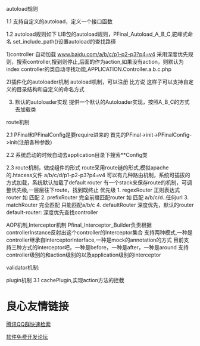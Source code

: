 autoload规则 

1.1 支持自定义的autoload，定义一个接口函数 

1.2 autoload规则如下 LIB包的autoload规则，PFinal_Autoload_A_B_C,驼峰式命名 set_include_path()设置autoload的查找路径
 
1)controller 自动加载 www.baidu.com/a/b/c/p1-p2-p3?p4=v4 采用深度优先规则，搜索controller,搜到则停止,后面的作为action,如果没有action，则默认为index controller的类自动寻找功能,APPLICATION.Controller.a.b.c.php
 
2)插件化的autoloader机制 autoload机制，可以注册 比方说 这样子可以支持自定义的目录结构和自定义的命名方式 

3) 默认的autoloader实现 提供一个默认的Autoloader实现，按照A_B_C的方式去加载类

route机制

 2.1 PFinal和PFinalConfig是要require进来的 首先的PFinal->init->PFinalConfig->init(注册各种参数) 
 
 2.2 系统启动的时候自动去application目录下搜索**Config类
 
 2.3 route机制，做成组件的形式
 	route采用route链的形式,模拟apache的.htacess文件
 	a/b/c/d/p1-p2-p3?p4=v4
 	可以有几种路由机制，系统可插拔的方式加载，系统默认加载了default router
 	有一个stack来保存route的机制，可调整优先级,一层层往下route，找到既终止
 	优先级
 		1.	regexRouter 正则表达式router 如 匹配
 		2.  prefixRouter 完全前缀匹配router 如 匹配 a/b/c/d..任何url
 		3.	matchRouter 完全匹配 只能匹配a/b/c
 		4.	defaultRouter 深度优先，默认的router
 	default-router:
 		深度优先查找controller
 
 AOP机制,Interceptor机制
 	Pfinal_Interceptor_Builder负责根据controllerInstance反射出这个controller的Interceptor集合
 	支持两种模式,一种是controller继承自InterceptorInterface,一种是mock的annotation的方式
 	目前支持三种方式的interceptor吧，一种是before，一种是after，一种是around
 	支持controller级别的和action级别的以及application级别的interceptor
 
 validator机制:
 	
 
 plugin机制
 	3.1 cachePlugin,实现action方法的拦截
 	

 # 良心友情链接

[腾讯QQ群快速检索](http://u.720life.cn/s/8cf73f7c)

[软件免费开发论坛](http://u.720life.cn/s/bbb01dc0)